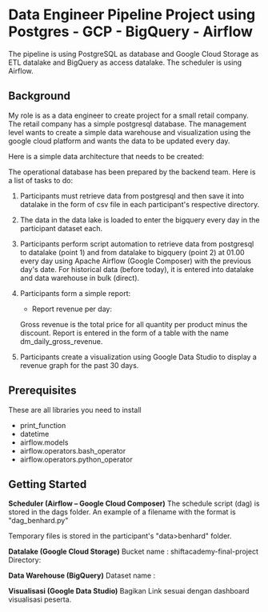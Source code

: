 # Data Engineer Pipeline Project using Postgres - GCP - BigQuery - Airflow
The pipeline is using PostgreSQL as database and Google Cloud Storage as ETL datalake and BigQuery as access datalake. The scheduler is using Airflow.

## Background
My role is as a data engineer to create project for a small retail company. The retail company has a simple postgresql database. The management level wants to create a simple data warehouse and visualization using the google cloud platform and wants the data to be updated every day.

Here is a simple data architecture that needs to be created:

The operational database has been prepared by the backend team. Here is a list of tasks to do:
1. Participants must retrieve data from postgresql and then save it into datalake in the form of csv file in each participant's respective directory.
2. The data in the data lake is loaded to enter the bigquery every day in the participant dataset each.
3. Participants perform script automation to retrieve data from postgresql to datalake (point 1) and from datalake to bigquery (point 2) at 01.00 every day using Apache Airflow (Google Composer) with the previous day's date. For historical data (before today), it is entered into datalake and data  warehouse in bulk (direct).
4. Participants form a simple report:
    - Report revenue per day:

    Gross revenue is the total price for all quantity per product minus the discount. Report is entered in the form of a table with the name dm_daily_gross_revenue.
5. Participants create a visualization using Google Data Studio to display a revenue graph for the past 30 days.

## Prerequisites
These are all libraries you need to install
- print_function
- datetime
- airflow.models
- airflow.operators.bash_operator
- airflow.operators.python_operator

## Getting Started
**Scheduler (Airflow – Google Cloud Composer)**
The schedule script (dag) is stored in the dags folder. An example of a filename with the format is "dag_benhard.py"

Temporary files is stored in the participant's "data>benhard" folder.

**Datalake (Google Cloud Storage)**
Bucket name : shiftacademy-final-project
Directory: <example : benhard>

**Data Warehouse (BigQuery)**
Dataset name : <example : benhard>

**Visualisasi (Google Data Studio)**
Bagikan Link sesuai dengan dashboard visualisasi peserta.
